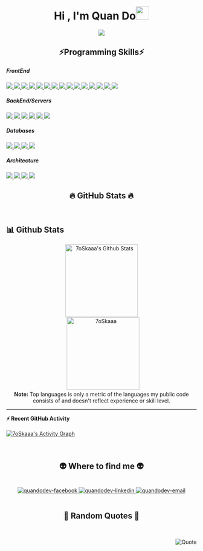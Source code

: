 <h1 align="center">Hi , I'm Quan Do<img src="https://media.giphy.com/media/hvRJCLFzcasrR4ia7z/giphy.gif" width="35"></h1>
<p align="center">
  <a href="https://github.com/DenverCoder1/readme-typing-svg"><img src="https://readme-typing-svg.herokuapp.com?lines=Senior+Web+Developer;Technical+Leaders;JS+Full+Stack;Reactjs+Angular+Vuejs+Nodejs;Associate+AWS+Architecture&center=true&width=500&height=50"></a>
</p>
<h2 align="center">⚡Programming Skills⚡</h2>
<h5>FrontEnd</h5>
<a href="#" target="_blank" rel="noopener noreferrer">
    <img src="https://img.shields.io/badge/javascript-%23323330.svg?style=for-the-badge&logo=javascript&logoColor=%23F7DF1E" />
</a>
<a href="#" target="_blank" rel="noopener noreferrer">
    <img src="https://img.shields.io/badge/typescript-%23007ACC.svg?style=for-the-badge&logo=typescript&logoColor=white" />
</a>
<a href="#" target="_blank" rel="noopener noreferrer">
    <img src="https://img.shields.io/badge/react-%2320232a.svg?style=for-the-badge&logo=react&logoColor=%2361DAFB" />
</a>
<a href="#" target="_blank" rel="noopener noreferrer">
    <img src="https://img.shields.io/badge/angular-%23DD0031.svg?style=for-the-badge&logo=angular&logoColor=white" />
</a>
<a href="#" target="_blank" rel="noopener noreferrer">
    <img src="https://img.shields.io/badge/vuejs-%2335495e.svg?style=for-the-badge&logo=vuedotjs&logoColor=%234FC08D" />
</a>
<a href="#" target="_blank" rel="noopener noreferrer">
    <img src="https://img.shields.io/badge/Next-black?style=for-the-badge&logo=next.js&logoColor=white" />
</a>
<a href="#" target="_blank" rel="noopener noreferrer">
    <img src="https://img.shields.io/badge/tailwindcss-%2338B2AC.svg?style=for-the-badge&logo=tailwind-css&logoColor=white" />
</a>
<a href="#" target="_blank" rel="noopener noreferrer">
    <img src="https://img.shields.io/badge/webpack-%238DD6F9.svg?style=for-the-badge&logo=webpack&logoColor=black" />
</a>
<a href="#" target="_blank" rel="noopener noreferrer">
    <img src="https://img.shields.io/badge/rxjs-%23B7178C.svg?style=for-the-badge&logo=reactivex&logoColor=white" />
</a>
<a href="#" target="_blank" rel="noopener noreferrer">
    <img src="https://img.shields.io/badge/redux-%23593d88.svg?style=for-the-badge&logo=redux&logoColor=white" />
</a>
<a href="#" target="_blank" rel="noopener noreferrer">
    <img src="https://img.shields.io/badge/bootstrap-%23563D7C.svg?style=for-the-badge&logo=bootstrap&logoColor=white" />
</a>
<a href="#" target="_blank" rel="noopener noreferrer">
    <img src="https://img.shields.io/badge/Nuxt-black?style=for-the-badge&logo=nuxt.js&logoColor=white" />
</a>
<a href="#" target="_blank" rel="noopener noreferrer">
    <img src="https://img.shields.io/badge/html5-%23E34F26.svg?style=for-the-badge&logo=html5&logoColor=white" />
</a>
<a href="#" target="_blank" rel="noopener noreferrer">
    <img src="https://img.shields.io/badge/css3-%231572B6.svg?style=for-the-badge&logo=css3&logoColor=white" />
</a>
<a href="#" target="_blank" rel="noopener noreferrer">
    <img src="https://img.shields.io/badge/ESLint-4B3263?style=for-the-badge&logo=eslint&logoColor=white" />
</a>
<h5>BackEnd/Servers</h5>
<a href="#" target="_blank" rel="noopener noreferrer">
    <img src="https://img.shields.io/badge/node.js-6DA55F?style=for-the-badge&logo=node.js&logoColor=white" />
</a>
<a href="#" target="_blank" rel="noopener noreferrer">
    <img src="https://img.shields.io/badge/AWS%20Lambda-EB743B?style=for-the-badge&logo=amazon-aws&logoColor=white" />
</a>
<a href="#" target="_blank" rel="noopener noreferrer">
    <img src="https://img.shields.io/badge/express.js-%23404d59.svg?style=for-the-badge&logo=express&logoColor=%2361DAFB" />
</a>
<a href="#" target="_blank" rel="noopener noreferrer">
    <img src="https://img.shields.io/badge/docker-%230db7ed.svg?style=for-the-badge&logo=docker&logoColor=white" />
</a>
<a href="#" target="_blank" rel="noopener noreferrer">
    <img src="https://img.shields.io/badge/-GraphQL-E10098?style=for-the-badge&logo=graphql&logoColor=white" />
</a>
<a href="#" target="_blank" rel="noopener noreferrer">
    <img src="https://img.shields.io/badge/nginx-%23009639.svg?style=for-the-badge&logo=nginx&logoColor=white" />
</a>

<h5>Databases</h5>
<a href="#" target="_blank" rel="noopener noreferrer">
    <img src="https://img.shields.io/badge/mysql-%2300f.svg?style=for-the-badge&logo=mysql&logoColor=white" />
</a>
<a href="#" target="_blank" rel="noopener noreferrer">
    <img src="https://img.shields.io/badge/MongoDB-%234ea94b.svg?style=for-the-badge&logo=mongodb&logoColor=white" />
</a>
<a href="#" target="_blank" rel="noopener noreferrer">
    <img src="https://img.shields.io/badge/AWS%20DynamoDB-4053D6?style=for-the-badge&logo=Amazon%20DynamoDB&logoColor=white" />
</a>
<a href="#" target="_blank" rel="noopener noreferrer">
    <img src="https://img.shields.io/badge/postgres-%23316192.svg?style=for-the-badge&logo=postgresql&logoColor=white" />
</a>

<h5>Architecture</h5>
<a href="#" target="_blank" rel="noopener noreferrer">
    <img src="https://img.shields.io/badge/AWS-%23FF9900.svg?style=for-the-badge&logo=amazon-aws&logoColor=white" />
</a>
<a href="#" target="_blank" rel="noopener noreferrer">
    <img src="https://img.shields.io/badge/firebase-%23039BE5.svg?style=for-the-badge&logo=firebase" />
</a>
<a href="#" target="_blank" rel="noopener noreferrer">
    <img src="https://img.shields.io/badge/GoogleCloud-%234285F4.svg?style=for-the-badge&logo=google-cloud&logoColor=white" />
</a>
<a href="#" target="_blank" rel="noopener noreferrer">
    <img src="https://img.shields.io/badge/DigitalOcean-%230167ff.svg?style=for-the-badge&logo=digitalOcean&logoColor=white" />
</a>

<h2 align="center">🔥 GitHub Stats 🔥</h2>
<!-- https://github.com/anuraghazra/github-readme-stats -->
<br>

## 📊 Github Stats

  <p align="center">
    <a href="https://github.com/anuraghazra/github-readme-stats"><img alt="7oSkaaa's Github Stats" src="https://github-readme-stats.vercel.app/api?username=quando1910&show_icons=true&count_private=true&theme=algolia" height="192px"/></a>
<br/>
  &nbsp;
	  <img src="https://github-readme-stats.vercel.app/api/top-langs?username=quando1910&langs_count=10&show_icons=true&locale=en&layout=compact&theme=algolia" alt="7oSkaaa" height="192px"/>
  <br/>
  <b>Note:</b> Top languages is only a metric of the languages my public code consists of and doesn't reflect experience or skill level.
  </p>

---

  <summary><b>⚡ Recent GitHub Activity</b></summary>
  <br/>
   <a href="https://github.com/7oSkaaa"><img alt="7oSkaaa's Activity Graph" src="https://activity-graph.herokuapp.com/graph?username=7oSkaaa&custom_title=7oSkaaa's%20Contribution%20Graph&theme=react-dark" /></a>
  <br/>

<br/>

<br>

<h2 align="center">👽 Where to find me 👽</h2>
<br>
<!-- https://icons8.com -->
<div align="center">
  <a href="https://facebook.com/dhquan19" target="blank">
    <img src="https://img.icons8.com/bubbles/100/000000/facebook-new.png" alt="quandodev-facebook" />
  </a>
  <a href="https://www.linkedin.com/in/quando19" target="blank">
    <img src="https://img.icons8.com/bubbles/100/000000/linkedin.png" alt="quandodev-linkedin" />
  </a>
  <a href="mailto:dhquan1910@gmail.com" target="top">
    <img src="https://img.icons8.com/bubbles/100/000000/apple-mail.png" alt="quandodev-email" />
  </a>
</div>

<br>

<h2 align="center">📑 Random Quotes 📑</h2>
<br>
<!-- https://github.com/shravan20/github-readme-quotes -->
<div align="right">

![Quote](https://github-readme-quotes.herokuapp.com/quote?theme=onedark&animation=default&layout=default&font=default)

</div>
